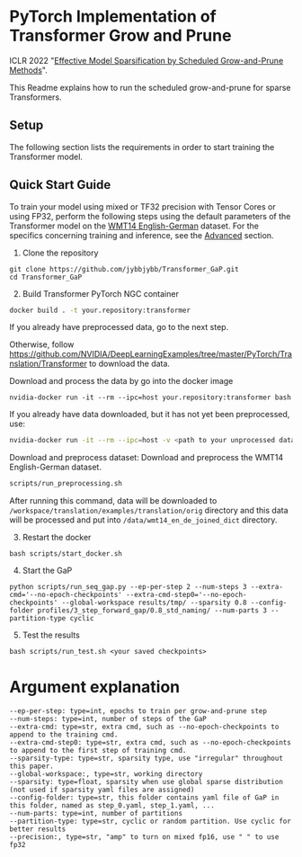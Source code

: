 # PyTorch Implementation of Transformer Grow and Prune
ICLR 2022 "[Effective Model Sparsification by Scheduled Grow-and-Prune Methods](https://openreview.net/pdf?id=xa6otUDdP2W)".

This Readme explains how to run the scheduled grow-and-prune for sparse Transformers.



## Setup

The following section lists the requirements in order to start training the Transformer model.



## Quick Start Guide
To train your model using mixed or TF32 precision with Tensor Cores or using FP32, perform the following steps using the default parameters of the Transformer model on the [WMT14 English-German](http://statmt.org/wmt14/translation-task.html#Download) dataset. For the specifics concerning training and inference, see the [Advanced](#advanced) section.

1. Clone the repository 
```
git clone https://github.com/jybbjybb/Transformer_GaP.git
cd Transformer_GaP
```

2. Build Transformer PyTorch NGC  container
```bash
docker build . -t your.repository:transformer
```

If you already have preprocessed data, go to the next step.

Otherwise, follow https://github.com/NVIDIA/DeepLearningExamples/tree/master/PyTorch/Translation/Transformer to download the data.

Download and process the data by go into the docker image
```
nvidia-docker run -it --rm --ipc=host your.repository:transformer bash
```
If you already have data downloaded, but it has not yet been preprocessed, use:
```bash
nvidia-docker run -it --rm --ipc=host -v <path to your unprocessed data>:/workspace/translation/examples/translation/orig your.repository:transformer bash
```
Download and preprocess dataset: Download and preprocess the WMT14 English-German dataset.

```bash 
scripts/run_preprocessing.sh
```
After running this command, data will be downloaded to `/workspace/translation/examples/translation/orig` directory and this data will be processed and put into `/data/wmt14_en_de_joined_dict` directory. 

3. Restart the docker 
```
bash scripts/start_docker.sh 
```

4. Start the GaP
```
python scripts/run_seq_gap.py --ep-per-step 2 --num-steps 3 --extra-cmd='--no-epoch-checkpoints' --extra-cmd-step0='--no-epoch-checkpoints' --global-workspace results/tmp/ --sparsity 0.8 --config-folder profiles/3_step_forward_gap/0.8_std_naming/ --num-parts 3 --partition-type cyclic
```

5. Test the results
```
bash scripts/run_test.sh <your saved checkpoints>
```

# Argument explanation
```
--ep-per-step: type=int, epochs to train per grow-and-prune step
--num-steps: type=int, number of steps of the GaP
--extra-cmd: type=str, extra cmd, such as --no-epoch-checkpoints to append to the training cmd.
--extra-cmd-step0: type=str, extra cmd, such as --no-epoch-checkpoints to append to the first step of training cmd.
--sparsity-type: type=str, sparsity type, use "irregular" throughout this paper.
--global-workspace:, type=str, working directory
--sparsity: type=float, sparsity when use global sparse distribution (not used if sparsity yaml files are assigned)
--config-folder: type=str, this folder contains yaml file of GaP in this folder, named as step_0.yaml, step_1.yaml, ...
--num-parts: type=int, number of partitions
--partition-type: type=str, cyclic or random partition. Use cyclic for better results
--precision:, type=str, "amp" to turn on mixed fp16, use " " to use fp32
```


